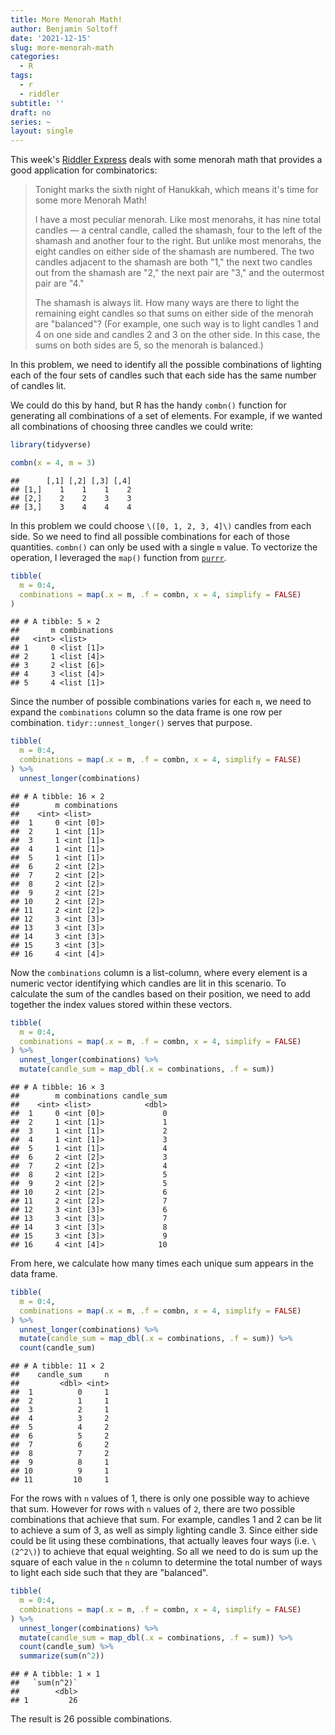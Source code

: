 ```yaml
---
title: More Menorah Math!
author: Benjamin Soltoff
date: '2021-12-15'
slug: more-menorah-math
categories:
  - R
tags:
  - r
  - riddler
subtitle: ''
draft: no
series: ~
layout: single
---
```




This week's [Riddler Express](https://fivethirtyeight.com/features/can-you-slice-the-ice/) deals with some menorah math that provides a good application for combinatorics:

> Tonight marks the sixth night of Hanukkah, which means it's time for some more Menorah Math!
> 
> I have a most peculiar menorah. Like most menorahs, it has nine total candles — a central candle, called the shamash, four to the left of the shamash and another four to the right. But unlike most menorahs, the eight candles on either side of the shamash are numbered. The two candles adjacent to the shamash are both "1," the next two candles out from the shamash are "2," the next pair are "3," and the outermost pair are "4."
> 
> The shamash is always lit. How many ways are there to light the remaining eight candles so that sums on either side of the menorah are "balanced"? (For example, one such way is to light candles 1 and 4 on one side and candles 2 and 3 on the other side. In this case, the sums on both sides are 5, so the menorah is balanced.)

In this problem, we need to identify all the possible combinations of lighting each of the four sets of candles such that each side has the same number of candles lit.

We could do this by hand, but R has the handy `combn()` function for generating all combinations of a set of elements. For example, if we wanted all combinations of choosing three candles we could write:


```r
library(tidyverse)
```


```r
combn(x = 4, m = 3)
```

```
##      [,1] [,2] [,3] [,4]
## [1,]    1    1    1    2
## [2,]    2    2    3    3
## [3,]    3    4    4    4
```

In this problem we could choose `\([0, 1, 2, 3, 4]\)` candles from each side. So we need to find all possible combinations for each of those quantities. `combn()` can only be used with a single `m` value. To vectorize the operation, I leveraged the `map()` function from [`purrr`](https://purrr.tidyverse.org/).


```r
tibble(
  m = 0:4,
  combinations = map(.x = m, .f = combn, x = 4, simplify = FALSE)
)
```

```
## # A tibble: 5 × 2
##       m combinations
##   <int> <list>      
## 1     0 <list [1]>  
## 2     1 <list [4]>  
## 3     2 <list [6]>  
## 4     3 <list [4]>  
## 5     4 <list [1]>
```

Since the number of possible combinations varies for each `m`, we need to expand the `combinations` column so the data frame is one row per combination. `tidyr::unnest_longer()` serves that purpose.


```r
tibble(
  m = 0:4,
  combinations = map(.x = m, .f = combn, x = 4, simplify = FALSE)
) %>%
  unnest_longer(combinations)
```

```
## # A tibble: 16 × 2
##        m combinations
##    <int> <list>      
##  1     0 <int [0]>   
##  2     1 <int [1]>   
##  3     1 <int [1]>   
##  4     1 <int [1]>   
##  5     1 <int [1]>   
##  6     2 <int [2]>   
##  7     2 <int [2]>   
##  8     2 <int [2]>   
##  9     2 <int [2]>   
## 10     2 <int [2]>   
## 11     2 <int [2]>   
## 12     3 <int [3]>   
## 13     3 <int [3]>   
## 14     3 <int [3]>   
## 15     3 <int [3]>   
## 16     4 <int [4]>
```

Now the `combinations` column is a list-column, where every element is a numeric vector identifying which candles are lit in this scenario. To calculate the sum of the candles based on their position, we need to add together the index values stored within these vectors.


```r
tibble(
  m = 0:4,
  combinations = map(.x = m, .f = combn, x = 4, simplify = FALSE)
) %>%
  unnest_longer(combinations) %>%
  mutate(candle_sum = map_dbl(.x = combinations, .f = sum))
```

```
## # A tibble: 16 × 3
##        m combinations candle_sum
##    <int> <list>            <dbl>
##  1     0 <int [0]>             0
##  2     1 <int [1]>             1
##  3     1 <int [1]>             2
##  4     1 <int [1]>             3
##  5     1 <int [1]>             4
##  6     2 <int [2]>             3
##  7     2 <int [2]>             4
##  8     2 <int [2]>             5
##  9     2 <int [2]>             5
## 10     2 <int [2]>             6
## 11     2 <int [2]>             7
## 12     3 <int [3]>             6
## 13     3 <int [3]>             7
## 14     3 <int [3]>             8
## 15     3 <int [3]>             9
## 16     4 <int [4]>            10
```

From here, we calculate how many times each unique sum appears in the data frame.


```r
tibble(
  m = 0:4,
  combinations = map(.x = m, .f = combn, x = 4, simplify = FALSE)
) %>%
  unnest_longer(combinations) %>%
  mutate(candle_sum = map_dbl(.x = combinations, .f = sum)) %>%
  count(candle_sum)
```

```
## # A tibble: 11 × 2
##    candle_sum     n
##         <dbl> <int>
##  1          0     1
##  2          1     1
##  3          2     1
##  4          3     2
##  5          4     2
##  6          5     2
##  7          6     2
##  8          7     2
##  9          8     1
## 10          9     1
## 11         10     1
```

For the rows with `n` values of 1, there is only one possible way to achieve that sum. However for rows with `n` values of `2`, there are two possible combinations that achieve that sum. For example, candles 1 and 2 can be lit to achieve a sum of 3, as well as simply lighting candle 3. Since either side could be lit using these combinations, that actually leaves four ways (i.e. `\(2^2\)`) to achieve that equal weighting. So all we need to do is sum up the square of each value in the `n` column to determine the total number of ways to light each side such that they are "balanced".


```r
tibble(
  m = 0:4,
  combinations = map(.x = m, .f = combn, x = 4, simplify = FALSE)
) %>%
  unnest_longer(combinations) %>%
  mutate(candle_sum = map_dbl(.x = combinations, .f = sum)) %>%
  count(candle_sum) %>%
  summarize(sum(n^2))
```

```
## # A tibble: 1 × 1
##   `sum(n^2)`
##        <dbl>
## 1         26
```



The result is 26 possible combinations.






